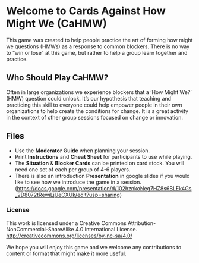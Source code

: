 # Welcome to Cards Against How Might We (CaHMW)

This game was created to help people practice the art of forming how might we questions (HMWs) as a response to common blockers. There is no way to “win or lose” at this game, but rather to help a group learn together and practice.

## Who Should Play CaHMW? 
Often in large organizations we experience blockers that a ‘How Might We?’ (HMW) question could unlock. It’s our hypothesis that teaching and practicing this skill to everyone could help empower people in their own organizations to help create the conditions for change. It is a great activity in the context of other group sessions focused on change or innovation.

## Files 
* Use the **Moderator Guide** when planning your session. 
* Print **Instructions** and **Cheat Sheet** for participants to use while playing. 
* The **Situation** & **Blocker Cards** can be printed on card stock. You will need one set of each per group of 4-6 players.
* There is also an introduction **Presentation** in google slides if you would like to see how we introduce the game in a session. (https://docs.google.com/presentation/d/102hznkoNeg7HZ8s6BLEk4Gs_2D8072tRewiLjUeCXUk/edit?usp=sharing)

### License 
This work is licensed under a Creative Commons Attribution-NonCommercial-ShareAlike 4.0 International License. http://creativecommons.org/licenses/by-nc-sa/4.0/

We hope you will enjoy this game and we welcome any contributions to content or format that might make it more useful.


